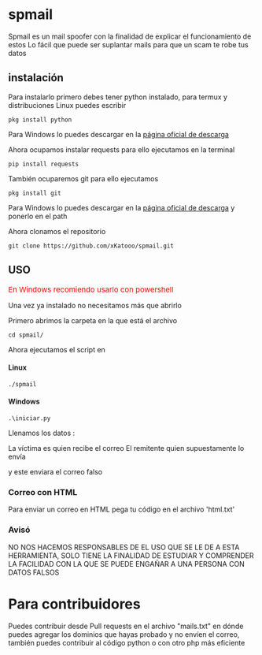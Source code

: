 # spmail
Spmail es un mail spoofer con la finalidad de explicar el funcionamiento de estos 
Lo fácil que puede ser suplantar mails para que un scam te robe tus datos

## instalación
Para instalarlo primero debes tener python instalado, para termux y distribuciones Linux puedes escribir 
```
pkg install python
```
Para Windows lo puedes descargar en la <a href="https://git-scm.com/download/win"> página oficial de descarga</a>


Ahora ocupamos instalar requests para ello ejecutamos en la terminal
```
pip install requests
```

También ocuparemos git para ello ejecutamos 
```
pkg install git
```
Para Windows lo puedes descargar en la <a href="https://www.python.org/downloads/"> página oficial de descarga</a>
y ponerlo en el path 


Ahora clonamos el repositorio
``` 
git clone https://github.com/xKatooo/spmail.git
```

## USO 

<span style="font-size:15px; color: red;"> En Windows recomiendo usarlo con powershell</span>

Una vez ya instalado no necesitamos más que abrirlo

Primero abrimos la carpeta en la que está el archivo 
```
cd spmail/
```

Ahora ejecutamos el script en
#### Linux
```
./spmail
```

#### Windows
```
.\iniciar.py
```

Llenamos los datos :

La víctima es quien recibe el correo
El remitente quien supuestamente lo envía

y este enviara el correo falso

### Correo con HTML
Para enviar un correo en HTML pega tu código en el archivo 'html.txt'

### Avisó
NO NOS HACEMOS RESPONSABLES DE EL USO QUE SE LE DE A ESTA HERRAMIENTA, SOLO TIENE LA FINALIDAD DE ESTUDIAR Y COMPRENDER LA FACILIDAD CON LA QUE SE PUEDE ENGAÑAR A UNA PERSONA CON DATOS FALSOS 

# Para contribuidores
Puedes contribuir desde Pull requests en el archivo "mails.txt" en dónde puedes agregar los dominios que hayas probado y no envíen el correo, también puedes contribuir al código python o con otro php más eficiente 


